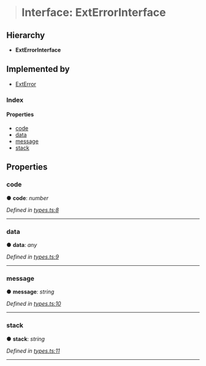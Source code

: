 > # Interface: ExtErrorInterface

## Hierarchy

* **ExtErrorInterface**

## Implemented by

* [ExtError](../classes/_ext_error_.exterror.md)

### Index

#### Properties

* [code](_types_.exterrorinterface.md#code)
* [data](_types_.exterrorinterface.md#data)
* [message](_types_.exterrorinterface.md#message)
* [stack](_types_.exterrorinterface.md#stack)

## Properties

###  code

● **code**: *number*

*Defined in [types.ts:8](https://github.com/polkadot-js/common/blob/0021731/packages/util/src/types.ts#L8)*

___

###  data

● **data**: *any*

*Defined in [types.ts:9](https://github.com/polkadot-js/common/blob/0021731/packages/util/src/types.ts#L9)*

___

###  message

● **message**: *string*

*Defined in [types.ts:10](https://github.com/polkadot-js/common/blob/0021731/packages/util/src/types.ts#L10)*

___

###  stack

● **stack**: *string*

*Defined in [types.ts:11](https://github.com/polkadot-js/common/blob/0021731/packages/util/src/types.ts#L11)*

___